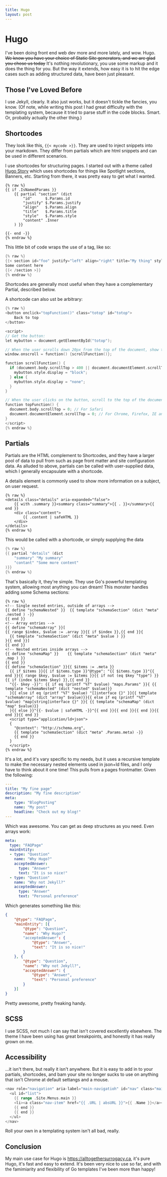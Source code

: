 ```yaml
---
title: Hugo
layout: post
---
```


# Hugo

I've been doing front end web dev more and more lately, and wow. Hugo.  ~~We know you have your choice of Static Site generators, and we are glad you chose us today~~
It's nothing revolutionary, you use some markup and it does the thing for you. But the way it extends, how easy it is to hit the edge cases such as adding structured data, have been just pleasant. 

## Those I've Loved Before

I use Jekyll, clearly. It also just works, but it doesn't tickle the fancies, you know. (Of note, while writing this post I had great difficulty with the templating system, because it tried to parse stuff in the code blocks. Smart. Or, probably actually the other thing.)

## Shortcodes

They look like this, `{{< mycode >}}`. They are used to inject snippets into your markdown. They differ from partials which are html snippets and can be used in different scenarios.

I use shortcodes for structuring pages. I started out with a theme called [Hugo Story](https://caressofsteel.github.io/demos/hugo/hugo-story/#) which uses shortcodes for things like Spotlight sections, Banners, etc. Starting from there, it was pretty easy to get what I wanted.

```
{% raw %}
{{ if .IsNamedParams }}
    {{ partial "section" (dict
        "id"      $.Params.id
        "justify" $.Params.justify
        "align"   $.Params.align
        "title"   $.Params.title
        "style"   $.Params.style
        "content" .Inner
    ) }}

{{- end -}}
{% endraw %}
```

This little bit of code wraps the use of a tag, like so:


``` go
{% raw %}
{{< section id="foo" justify="left" align="right" title="My thing" style="2" >}}
Some content here 
{{< /section >}}
{% endraw %}
```

Shortcodes are generally most useful when they have a complementary Partial, described below.

A shortcode can also ust be arbitrary:

``` go
{% raw %}
<button onclick="topFunction()" class="totop" id="totop">
    Back to top
</button>

<script>
// Get the button:
let mybutton = document.getElementById("totop");

// When the user scrolls down 20px from the top of the document, show the button
window.onscroll = function() {scrollFunction()};

function scrollFunction() {
  if (document.body.scrollTop > 400 || document.documentElement.scrollTop > 400) {
    mybutton.style.display = "block";
  } else {
    mybutton.style.display = "none";
  }
}

// When the user clicks on the button, scroll to the top of the document
function topFunction() {
  document.body.scrollTop = 0; // For Safari
  document.documentElement.scrollTop = 0; // For Chrome, Firefox, IE and Opera
}
</script>
{% endraw %}
```

## Partials

Partials are the HTML complement to Shortcodes, and they have a larger pool of data to pull from such as page front matter and site configuration data.
As alluded to above, partials can be called with user-supplied data, which I generally encapsulate with a shortcode. 
 
A details element is commonly used to show more information on a subject, on user request.

```
{% raw %}
<details class="details" aria-expanded="false">
    {{ with .summary }}<summary class="summary">{{ . }}</summary>{{ end }}
    <div class="content">
        {{ .content | safeHTML }}
    </div>
</details>
{% endraw %}
```

This would be called with a shortcode, or simply supplying the data

``` go
{% raw %}
{{ partial "details" (dict 
    "summary" "My summary"
    "contant" "Some more content"
)}}
{% endraw %}
```

That's basically it, they're simple. They use Go's powerful templating system, allowing most anything you can dream!
This monster handles adding some Schema sections:

```
{% raw %}
<!-- Single nested entries, outside of arrays -->
{{ define "schemaNested" }}  {{ template "schemaSection" (dict "meta" .nested ) -}}
{{ end }}
<!-- Array entries -->
{{ define "schemaArray" }}[
{{ range $index, $value := .array }}{{ if $index }},{{ end }}{
  {{ template "schemaSection" (dict "meta" $value ) }}
}{{ end }}]
{{ end }}
<!-- Nested entries inside arrays -->
{{ define "schemaMap" }}    {{ template "schemaSection" (dict "meta" .map ) }}
{{ end }}
{{ define "schemaSection" }}{{ $items := .meta }}
  {{ if $items }}{{ if $items.type }}"@type": "{{ $items.type }}"{{ end }}{{ range $key, $value := $items }}{{ if not (eq $key "type") }}{{ if (index $items $key) }},{{ end }}
  "{{- $key -}}": {{ if eq (printf "%T" $value) "maps.Params" }}{ {{ template "schemaNested" (dict "nested" $value)}}
  }{{ else if eq (printf "%T" $value) "[]interface {}" }}{{ template "schemaArray" (dict "array" $value)}}{{ else if eq (printf "%T" $value) "map[string]interface {}" }}{ {{ template "schemaMap" (dict "map" $value)}}
  }{{ else }}"{{- $value | safeHTML -}}"{{ end }}{{ end }}{{ end }}{{ end }}{{ end }}
  <script type="application/ld+json">
  {
    "@context": "http://schema.org",
    {{ template "schemaSection" (dict "meta" .Params.meta) -}}
    {{ end }}
  }
  </script>
{% endraw %}
```

It's a lot, and it's vary specific to my needs, but it uses a recursive template to make the necessary nested elements used in json+ld files, and I only have to think about it one time! This pulls from a pages frontmatter. Given the following:

``` yaml
---
title: "My fine page"
description: "My fine description"
meta:
    type: "BlogPosting"
    name: "My post"
    headline: "Check out my blog!"
---
```

Which was awesome. You can get as deep structures as you need. Even arrays work:

``` yaml
meta:
  type: "FAQPage"
  mainEntity:
  - type: "Question"
    name: "Why Hugo?"
    acceptedAnswer:
      type: "Answer"
      text: "It is so nice!"
  - type: "Question"
    name: "Why not Jekyll?"
    acceptedAnswer:
      type: "Answer"
      text: "Personal preference"
```

Which generates something like this:
``` json
{
    "@type": "FAQPage",
    "mainEntity": [{
        "@type": "Question",
        "name": "Why Hugo?"
        "acceptedAnswer": {
            "@type": "Answer",
            "text": "It is so nice!"
        }
    }, {
        "@type": "Question",
        "name": "Why not Jekyll?",
        "acceptedAnswer": {
            "@type": "Answer",
            "text": "Personal preference"
        }
    }]
}
```

Pretty awesome, pretty freaking handy.

## SCSS

I use SCSS, not much I can say that isn't covered excellently elsewhere. The theme I have been using has great breakpoints, and honestly it has really grown on me.

## Accessibility

...it isn't there, but really it isn't anywhere. But it is easy to add in to your partials, shortcodes, and bam your site no longer sucks to use on anything that isn't Chrome at default settangs and a mouse. 

``` go
<nav role="navigation" aria-label="main-navigatioh" id="nav" class="main-navigation">
  <ul id="list">
    {{ range .Site.Menus.main }}
    <li><a class="nav-item" href="{{ .URL | absURL }}">{{ .Name }}</a></li>
    {{ end }}
    {{ end }}
  </ul>
</nav>
```

Roll your own in a templating system isn't all bad, really.

## Conclusion

My main use case for Hugo is https://alltogethersurrogacy.ca, it's pure Hugo, it's fast and easy to extend. It's been very nice to use so far, and with the famimiarity and flexibility of Go templates I've been more than happy!

